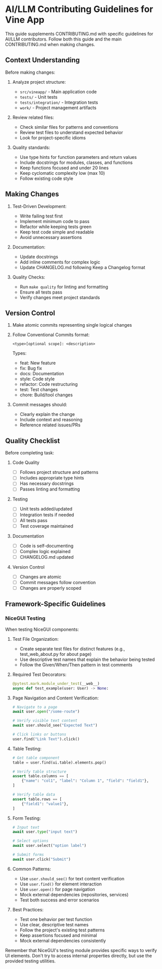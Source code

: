 # AI/LLM Contributing Guidelines for Vine App

This guide supplements CONTRIBUTING.md with specific guidelines for AI/LLM contributors.
Follow both this guide and the main CONTRIBUTING.md when making changes.

## Context Understanding

Before making changes:

1. Analyze project structure:

   - `src/vineapp/` - Main application code
   - `tests/` - Unit tests
   - `tests/integration/` - Integration tests
   - `work/` - Project management artifacts

1. Review related files:

   - Check similar files for patterns and conventions
   - Review test files to understand expected behavior
   - Look for project-specific idioms

1. Quality standards:

   - Use type hints for function parameters and return values
   - Include docstrings for modules, classes, and functions
   - Keep functions focused and under 20 lines
   - Keep cyclomatic complexity low (max 10)
   - Follow existing code style

## Making Changes

1. Test-Driven Development:

   - Write failing test first
   - Implement minimum code to pass
   - Refactor while keeping tests green
   - Keep test code simple and readable
   - Avoid unnecessary assertions

1. Documentation:

   - Update docstrings
   - Add inline comments for complex logic
   - Update CHANGELOG.md following Keep a Changelog format

1. Quality Checks:

   - Run `make quality` for linting and formatting
   - Ensure all tests pass
   - Verify changes meet project standards

## Version Control

1. Make atomic commits representing single logical changes

1. Follow Conventional Commits format:

   ```text
   <type>[optional scope]: <description>
   ```

   Types:

   - feat: New feature
   - fix: Bug fix
   - docs: Documentation
   - style: Code style
   - refactor: Code restructuring
   - test: Test changes
   - chore: Build/tool changes

1. Commit messages should:

   - Clearly explain the change
   - Include context and reasoning
   - Reference related issues/PRs

## Quality Checklist

Before completing task:

1. Code Quality

   - [ ] Follows project structure and patterns
   - [ ] Includes appropriate type hints
   - [ ] Has necessary docstrings
   - [ ] Passes linting and formatting

1. Testing

   - [ ] Unit tests added/updated
   - [ ] Integration tests if needed
   - [ ] All tests pass
   - [ ] Test coverage maintained

1. Documentation

   - [ ] Code is self-documenting
   - [ ] Complex logic explained
   - [ ] CHANGELOG.md updated

1. Version Control

   - [ ] Changes are atomic
   - [ ] Commit messages follow convention
   - [ ] Changes are properly scoped

## Framework-Specific Guidelines

### NiceGUI Testing

When testing NiceGUI components:

1. Test File Organization:
   - Create separate test files for distinct features (e.g., test_web_about.py for about page)
   - Use descriptive test names that explain the behavior being tested
   - Follow the Given/When/Then pattern in test comments

2. Required Test Decorators:
   ```python
   @pytest.mark.module_under_test(__web__)
   async def test_example(user: User) -> None:
   ```

3. Page Navigation and Content Verification:
   ```python
   # Navigate to a page
   await user.open("/some-route")
   
   # Verify visible text content
   await user.should_see("Expected Text")
   
   # Click links or buttons
   user.find("Link Text").click()
   ```

4. Table Testing:
   ```python
   # Get table component
   table = user.find(ui.table).elements.pop()
   
   # Verify table structure
   assert table.columns == [
       {"name": "col1", "label": "Column 1", "field": "field1"},
   ]
   
   # Verify table data
   assert table.rows == [
       {"field1": "value1"},
   ]
   ```

5. Form Testing:
   ```python
   # Input text
   await user.type("input text")
   
   # Select options
   await user.select("option label")
   
   # Submit forms
   await user.click("Submit")
   ```

6. Common Patterns:
   - Use `user.should_see()` for text content verification
   - Use `user.find()` for element interaction
   - Use `user.open()` for page navigation
   - Mock external dependencies (repositories, services)
   - Test both success and error scenarios

7. Best Practices:
   - Test one behavior per test function
   - Use clear, descriptive test names
   - Follow the project's existing test patterns
   - Keep assertions focused and minimal
   - Mock external dependencies consistently

Remember that NiceGUI's testing module provides specific ways to verify UI elements.
Don't try to access internal properties directly, but use the provided testing utilities.
